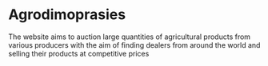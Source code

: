 # Agrodimoprasies

The website aims to auction large quantities of agricultural products from various producers with the aim of finding dealers from around the world and selling their products at competitive prices

